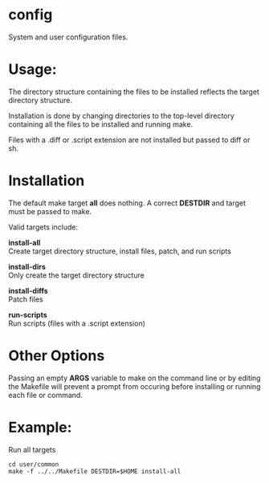 # config
System and user configuration files.

# Usage:

The directory structure containing the files to be installed reflects
the target directory structure.

Installation is done by changing directories to the top-level directory
containing all the files to be installed and running make.

Files with a .diff or .script extension are not installed but passed to diff or sh.

# Installation

The default make target **all** does nothing. A correct **DESTDIR** and target must be
passed to make.

Valid targets include:

**install-all**  
Create target directory structure, install files, patch, and run scripts

**install-dirs**  
Only create the target directory structure

**install-diffs**  
Patch files

**run-scripts**  
Run scripts (files with a .script extension)

# Other Options

Passing an empty **ARGS** variable to make on the command line or by editing
the Makefile will prevent a prompt from occuring before installing or
running each file or command.


# Example:

Run all targets

	cd user/common
	make -f ../../Makefile DESTDIR=$HOME install-all
